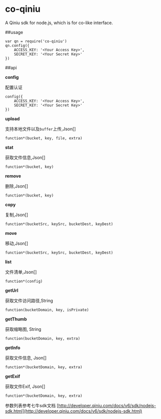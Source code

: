 # co-qiniu

A Qiniu sdk for node.js, which is for co-like interface.

##usage

    var qn = require('co-qiniu')
    qn.config({
        ACCESS_KEY: '<Your Access Key>',
        SECRET_KEY: '<Your Secret Key>'
    })

##api

**config**

配置认证
	
	config({
        ACCESS_KEY: '<Your Access Key>',
        SECRET_KEY: '<Your Secret Key>'
    })
	
	
**upload**

支持本地文件以及`buffer`上传,Json[]

	function*(bucket, key, file, extra)
	
**stat**

获取文件信息,Json[]

	function*(bucket, key)

**remove**

删除,Json[]

	function*(bucket, key)

**copy**

复制,Json[]

	function*(bucketSrc, keySrc, bucketDest, keyDest)

**move**

移动,Json[]

	function*(bucketSrc, keySrc, bucketDest, keyDest)

**list**

文件清单,Json[]

	function*(config)
	
**getUrl**

获取文件访问路径,String

	function(bucketDomain, key, isPrivate)
	
**getThumb**

获取缩略图, String

	function(bucketDomain, key, extra)
	
**getInfo**

获取文件信息, Json[]

	function*(bucketDomain, key, extra)

**getExif**

获取文件Exif, Json[]

	function*(bucketDomain, key, extra)
	
参数列表参考七牛sdk文档 [http://developer.qiniu.com/docs/v6/sdk/nodejs-sdk.html](http://developer.qiniu.com/docs/v6/sdk/nodejs-sdk.html)
	

 
